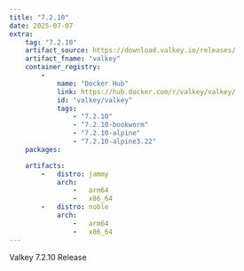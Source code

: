 ```yaml
---
title: "7.2.10"
date: 2025-07-07
extra:
    tag: "7.2.10"
    artifact_source: https://download.valkey.io/releases/
    artifact_fname: "valkey"
    container_registry:
        -
            name: "Docker Hub"
            link: https://hub.docker.com/r/valkey/valkey/
            id: "valkey/valkey"
            tags:
                - "7.2.10"
                - "7.2.10-bookworm"
                - "7.2.10-alpine"
                - "7.2.10-alpine3.22"
    packages:

    artifacts:
        -   distro: jammy
            arch:
                -   arm64
                -   x86_64
        -   distro: noble
            arch:
                -   arm64
                -   x86_64
---
```


Valkey 7.2.10 Release